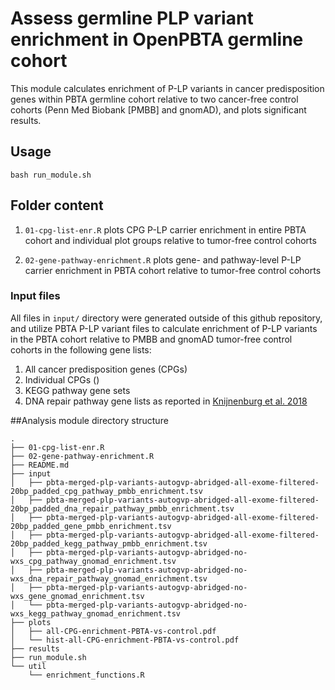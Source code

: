 # Assess germline PLP variant enrichment in OpenPBTA germline cohort

This module calculates enrichment of P-LP variants in cancer predisposition genes within PBTA germline cohort relative to two cancer-free control cohorts (Penn Med Biobank [PMBB] and gnomAD), and plots significant results. 

## Usage

`bash run_module.sh`

## Folder content 

1. `01-cpg-list-enr.R` plots CPG P-LP carrier enrichment in entire PBTA cohort and individual plot groups relative to tumor-free control cohorts

2. `02-gene-pathway-enrichment.R` plots gene- and pathway-level P-LP carrier enrichment in PBTA cohort relative to tumor-free control cohorts
### Input files

All files in `input/` directory were generated outside of this github repository, and utilize PBTA P-LP variant files to calculate enrichment of P-LP variants in the PBTA cohort relative to PMBB and gnomAD tumor-free control cohorts in the following gene lists:

1. All cancer predisposition genes (CPGs)
2. Individual CPGs ()
3. KEGG pathway gene sets
4. DNA repair pathway gene lists as reported in [Knijnenburg et al. 2018](https://www.cell.com/cell-reports/pdf/S2211-1247(18)30437-6.pdf)


##Analysis module directory structure

```
.
├── 01-cpg-list-enr.R
├── 02-gene-pathway-enrichment.R
├── README.md
├── input
│   ├── pbta-merged-plp-variants-autogvp-abridged-all-exome-filtered-20bp_padded_cpg_pathway_pmbb_enrichment.tsv
│   ├── pbta-merged-plp-variants-autogvp-abridged-all-exome-filtered-20bp_padded_dna_repair_pathway_pmbb_enrichment.tsv
│   ├── pbta-merged-plp-variants-autogvp-abridged-all-exome-filtered-20bp_padded_gene_pmbb_enrichment.tsv
│   ├── pbta-merged-plp-variants-autogvp-abridged-all-exome-filtered-20bp_padded_kegg_pathway_pmbb_enrichment.tsv
│   ├── pbta-merged-plp-variants-autogvp-abridged-no-wxs_cpg_pathway_gnomad_enrichment.tsv
│   ├── pbta-merged-plp-variants-autogvp-abridged-no-wxs_dna_repair_pathway_gnomad_enrichment.tsv
│   ├── pbta-merged-plp-variants-autogvp-abridged-no-wxs_gene_gnomad_enrichment.tsv
│   └── pbta-merged-plp-variants-autogvp-abridged-no-wxs_kegg_pathway_gnomad_enrichment.tsv
├── plots
│   ├── all-CPG-enrichment-PBTA-vs-control.pdf
│   └── hist-all-CPG-enrichment-PBTA-vs-control.pdf
├── results
├── run_module.sh
└── util
    └── enrichment_functions.R
```